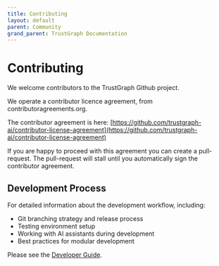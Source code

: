```yaml
---
title: Contributing
layout: default
parent: Community
grand_parent: TrustGraph Documentation
---
```


# Contributing

We welcome contributors to the TrustGraph Github project.

We operate a contributor licence agreement, from contributoragreements.org.

The contributor agreement is here:
[https://github.com/trustgraph-ai/contributor-license-agreement](https://github.com/trustgraph-ai/contributor-license-agreement)

If you are happy to proceed with this agreement you can create a
pull-request.  The pull-request will stall until you automatically sign
the contributor agreement.

## Development Process

For detailed information about the development workflow, including:
- Git branching strategy and release process
- Testing environment setup
- Working with AI assistants during development
- Best practices for modular development

Please see the [Developer Guide](developer).

